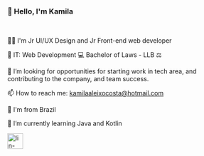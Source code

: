  ### :sunflower: Hello, I'm Kamila 
 <br>
  
 :woman_technologist: I'm Jr UI/UX Design and Jr Front-end web developer
 
 :scroll: IT: Web Development :computer: Bachelor of Laws - LLB :balance_scale:
 
 :rocket: I’m looking for opportunities for starting work in tech area, and contributing to the company, and team success. 

📫 How to reach me: kamilaaleixocosta@hotmail.com 

:round_pushpin: I'm from Brazil

 🌱 I’m currently learning Java and Kotlin
 


<p align="left">
<a href="https://www.linkedin.com/in/kamilakaioana/" target="blank"><img align="center" src="https://cdn.jsdelivr.net/npm/simple-icons@3.0.1/icons/linkedin.svg" alt="lin-milla" height="35" width="35" /></a>
</p>


<!--
**kamilakaioana/kamilakaioana** is a ✨ _special_ ✨ repository because its `README.md` (this file) appears on your GitHub profile.

Here are some ideas to get you started:

- 🔭 I’m currently working on ...
- 🌱 I’m currently learning ...
- 👯 I’m looking to collaborate on ...
- 🤔 I’m looking for help with ...
- 💬 Ask me about ...
- 📫 How to reach me: ...
- 😄 Pronouns: ...
- ⚡ Fun fact: ...
-->
